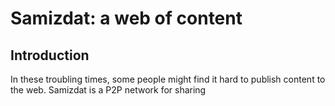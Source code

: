 # Samizdat: a web of content

## Introduction

In these troubling times, some people might find it hard to publish content to the web. Samizdat is a P2P network for sharing 